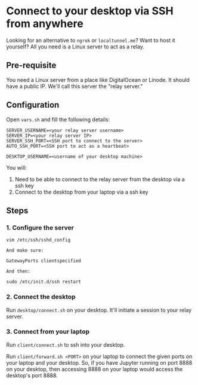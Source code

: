 # Connect to your desktop via SSH from anywhere

Looking for an alternative to `ngrok` or `localtunnel.me`? Want to host it yourself? All you need is a Linux server to act as a relay.

## Pre-requisite

You need a Linux server from a place like DigitalOcean or Linode. It should have a public IP. We'll call this server the "relay server."

## Configuration

Open `vars.sh` and fill the following details:

```
SERVER_USERNAME=<your relay server username> 
SERVER_IP=<your relay server IP>
SERVER_SSH_PORT=<SSH port to connect to the server>
AUTO_SSH_PORT=<SSH port to act as a heartbeat>

DESKTOP_USERNAME=<username of your desktop machine>
```

You will:

1. Need to be able to connect to the relay server from the desktop via a ssh key
1. Connect to the desktop from your laptop via a ssh key

## Steps

### 1. Configure the server

```
vim /etc/ssh/sshd_config

And make sure:

GatewayPorts clientspecified

And then:

sudo /etc/init.d/ssh restart
```

### 2. Connect the desktop

Run `desktop/connect.sh` on your desktop. It'll initiate a session to your relay server.

### 3. Connect from your laptop

Run `client/connect.sh` to ssh into your desktop.

Run `client/forward.sh <PORT>` on your laptop to connect the given ports on your laptop and your desktop. So, if you have Jupyter running on port 8888 on your desktop, then accessing 8888 on your laptop would access the desktop's port 8888.
